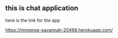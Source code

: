 ## this is chat application

here is the link for the app

https://immense-savannah-20468.herokuapp.com/
